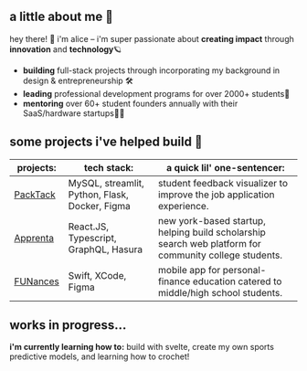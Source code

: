 ## a little about me 🍥 
hey there! 👋 i'm alice – i'm super passionate about **creating impact** through **innovation** and **technology**🪐
- **building** full-stack projects through incorporating my background in design & entrepreneurship 🛠️
- **leading** professional development programs for over 2000+ students👀
- **mentoring** over 60+ student founders annually with their SaaS/hardware startups👩‍💻

## some projects i've helped build 📓 
| projects: | tech stack: | a quick lil' one-sentencer: | 
|-------|--------| ----------|
|[PackTack](https://github.com/akl5/PackTrack)  | MySQL, streamlit, Python, Flask, Docker, Figma | student feedback visualizer to improve the job application experience.|
| [Apprenta](https://www.apprenta.co/)| React.JS, Typescript, GraphQL, Hasura | new york-based startup, helping build scholarship search web platform for community college students. |
|[FUNances](https://github.com/clarissaramos/Funances-)| Swift, XCode, Figma | mobile app for personal-finance education catered to middle/high school students. |

## works in progress...
**i'm currently learning how to:** build with svelte, create my own sports predictive models, and learning how to crochet! 
